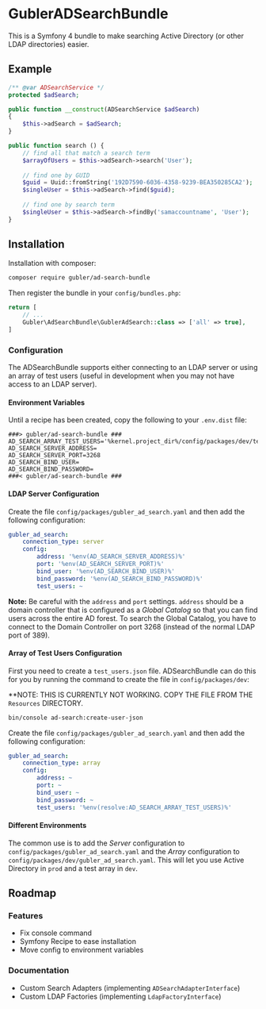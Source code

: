 # GublerADSearchBundle

This is a Symfony 4 bundle to make searching Active Directory (or other LDAP directories) easier.

## Example

```php
/** @var ADSearchService */
protected $adSearch;

public function __construct(ADSearchService $adSearch)
{
    $this->adSearch = $adSearch;
}

public function search () {
    // find all that match a search term
    $arrayOfUsers = $this->adSearch->search('User');
    
    // find one by GUID
    $guid = Uuid::fromString('192D7590-6036-4358-9239-BEA350285CA2');
    $singleUser = $this->adSearch->find($guid);
    
    // find one by search term
    $singleUser = $this->adSearch->findBy('samaccountname', 'User');
}
```

## Installation

Installation with composer:

```bash
composer require gubler/ad-search-bundle
```

Then register the bundle in your `config/bundles.php`:

```php
return [
    // ...
    Gubler\AdSearchBundle\GublerAdSearch::class => ['all' => true],
]
```

### Configuration

The ADSearchBundle supports either connecting to an LDAP server or using an array of test users (useful
in development when you may not have access to an LDAP server).

#### Environment Variables

Until a recipe has been created, copy the following to your `.env.dist` file:

```dotenv
###> gubler/ad-search-bundle ###
AD_SEARCH_ARRAY_TEST_USERS='%kernel.project_dir%/config/packages/dev/test_users.json'
AD_SEARCH_SERVER_ADDRESS=
AD_SEARCH_SERVER_PORT=3268
AD_SEARCH_BIND_USER=
AD_SEARCH_BIND_PASSWORD=
###< gubler/ad-search-bundle ###
```

#### LDAP Server Configuration 

Create the file `config/packages/gubler_ad_search.yaml` and then add the following configuration:

```yaml
gubler_ad_search:
    connection_type: server
    config:
        address: '%env(AD_SEARCH_SERVER_ADDRESS)%'
        port: '%env(AD_SEARCH_SERVER_PORT)%'
        bind_user: '%env(AD_SEARCH_BIND_USER)%'
        bind_password: '%env(AD_SEARCH_BIND_PASSWORD)%'
        test_users: ~
```

**Note:** Be careful with the `address` and `port` settings. `address` should be a domain controller
that is configured as a _Global Catalog_ so that you can find users across the entire AD forest. To search the Global
Catalog, you have to connect to the Domain Controller on port 3268 (instead of the normal LDAP port of 389).

#### Array of Test Users Configuration

First you need to create a `test_users.json` file. ADSearchBundle can do this for you by running
the command to create the file in `config/packages/dev`:

**NOTE: THIS IS CURRENTLY NOT WORKING. COPY THE FILE FROM THE `Resources` DIRECTORY.

```bash
bin/console ad-search:create-user-json
```

Create the file `config/packages/gubler_ad_search.yaml` and then add the following configuration:

```yaml
gubler_ad_search:
    connection_type: array
    config:
        address: ~
        port: ~
        bind_user: ~
        bind_password: ~
        test_users: '%env(resolve:AD_SEARCH_ARRAY_TEST_USERS)%'
```

#### Different Environments

The common use is to add the _Server_ configuration to `config/packages/gubler_ad_search.yaml` and the _Array_
configuration to `config/packages/dev/gubler_ad_search.yaml`. This will let you use Active Directory in `prod`
and a test array in `dev`.

## Roadmap

### Features

- Fix console command
- Symfony Recipe to ease installation
- Move config to environment variables

### Documentation

- Custom Search Adapters (implementing `ADSearchAdapterInterface`)
- Custom LDAP Factories (implementing `LdapFactoryInterface`)
